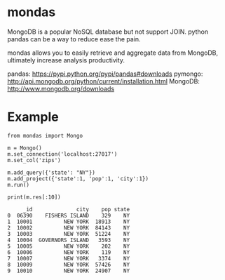 mondas
======

MongoDB is a popular NoSQL database but not support JOIN. 
python pandas can be a way to reduce ease the pain. 

mondas allows you to easily retrieve and aggregate data from MongoDB, ultimately increase analysis productivity.

pandas: https://pypi.python.org/pypi/pandas#downloads
pymongo: http://api.mongodb.org/python/current/installation.html
MongoDB: http://www.mongodb.org/downloads

Example
======

```
from mondas import Mongo

m = Mongo()
m.set_connection('localhost:27017')
m.set_col('zips')

m.add_query({'state': "NY"})
m.add_project({'state':1, 'pop':1, 'city':1})
m.run()

print(m.res[:10])

     _id              city    pop state
0  06390    FISHERS ISLAND    329    NY
1  10001          NEW YORK  18913    NY
2  10002          NEW YORK  84143    NY
3  10003          NEW YORK  51224    NY
4  10004  GOVERNORS ISLAND   3593    NY
5  10005          NEW YORK    202    NY
6  10006          NEW YORK    119    NY
7  10007          NEW YORK   3374    NY
8  10009          NEW YORK  57426    NY
9  10010          NEW YORK  24907    NY
```
